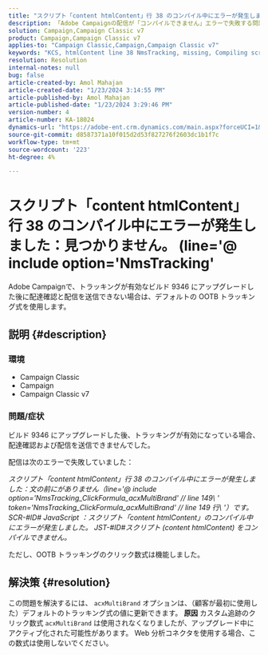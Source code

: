```yaml
---
title: "スクリプト「content htmlContent」行 38 のコンパイル中にエラーが発生しました：見つかりません； (line='@ include option='NmsTracking'」"
description: 「Adobe Campaignの配信が「コンパイルできません」エラーで失敗する問題の修正方法を説明します。 デフォルトのトラッキング式を使用します。」
solution: Campaign,Campaign Classic v7
product: Campaign,Campaign Classic v7
applies-to: "Campaign Classic,Campaign,Campaign Classic v7"
keywords: "KCS, htmlContent line 38 NmsTracking, missing, Compiling script, Campaign,Campaign Classic"
resolution: Resolution
internal-notes: null
bug: false
article-created-by: Amol Mahajan
article-created-date: "1/23/2024 3:14:55 PM"
article-published-by: Amol Mahajan
article-published-date: "1/23/2024 3:29:46 PM"
version-number: 4
article-number: KA-18024
dynamics-url: "https://adobe-ent.crm.dynamics.com/main.aspx?forceUCI=1&pagetype=entityrecord&etn=knowledgearticle&id=49f60928-02ba-ee11-a569-6045bd006c82"
source-git-commit: d8587371a10f015d2d53f827276f2603dc1b1f7c
workflow-type: tm+mt
source-wordcount: '223'
ht-degree: 4%

---
```


# スクリプト「content htmlContent」行 38 のコンパイル中にエラーが発生しました：見つかりません。 (line=&#39;@ include option=&#39;NmsTracking&#39;


Adobe Campaignで、トラッキングが有効なビルド 9346 にアップグレードした後に配達確認と配信を送信できない場合は、デフォルトの OOTB トラッキング式を使用します。

## 説明 {#description}


### <b>環境</b>

- Campaign Classic
- Campaign
- Campaign Classic v7




### <b>問題/症状</b>

ビルド 9346 にアップグレードした後、トラッキングが有効になっている場合、配達確認および配信を送信できませんでした。

配信は次のエラーで失敗していました：

*スクリプト「content htmlContent」行 38 のコンパイル中にエラーが発生しました：文の前にがありません（line=&#39;@ include option=&#39;NmsTracking_ClickFormula_acxMultiBrand&#39; // line 149\ &#39; token=&#39;NmsTracking_ClickFormula_acxMultiBrand&#39; // line 149 行\\ &#39;）です。 SCR-#ID# JavaScript ：スクリプト「content htmlContent」のコンパイル中にエラーが発生しました。 JST-#ID#スクリプト (content htmlContent) をコンパイルできません。*

ただし、OOTB トラッキングのクリック数式は機能しました。


## 解決策 {#resolution}


この問題を解決するには、 `acxMultiBrand` オプションは、（顧客が最初に使用した）デフォルトのトラッキング式の値に更新できます。
<b>原因</b>
カスタム追跡のクリック数式 `acxMultiBrand` は使用されなくなりましたが、アップグレード中にアクティブ化された可能性があります。 Web 分析コネクタを使用する場合、この数式は使用しないでください。






